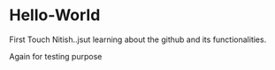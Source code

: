 # Hello-World
First Touch
Nitish..jsut learning about the github and its functionalities.

Again for testing purpose

